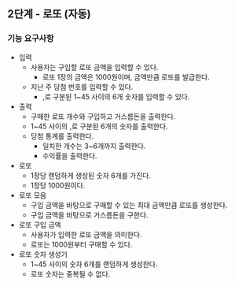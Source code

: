## 2단계 - 로또 (자동)

### 기능 요구사항
- 입력
  - 사용자는 구입할 로또 금액을 입력할 수 있다.
    - 로또 1장의 금액은 1000원이며, 금액만큼 로또를 발급한다.
  - 지난 주 당첨 번호를 입력할 수 있다.
    - ,로 구분된 1~45 사이의 6개 숫자를 입력할 수 있다.
- 출력
  - 구매한 로또 개수와 구입하고 거스름돈을 출력한다.
  - 1~45 사이의 ,로 구분된 6개의 숫자를 출력한다.
  - 당첨 통계를 출력한다.
    - 일치한 개수는 3~6개까지 출력한다.
    - 수익률을 출력한다.
- 로또
  - 1장당 랜덤하게 생성된 숫자 6개를 가진다.
  - 1장당 1000원이다.
- 로또 모음
  - 구입 금액을 바탕으로 구매할 수 있는 최대 금액만큼 로또를 생성한다.
  - 구입 금액을 바탕으로 거스름돈을 구한다.
- 로또 구입 금액
  - 사용자가 입력한 로또 금액을 의미한다.
  - 로또는 1000원부터 구매할 수 있다.
- 로또 숫자 생성기
  - 1~45 사이의 숫자 6개를 랜덤하게 생성한다.
  - 로또 숫자는 중복될 수 없다.

